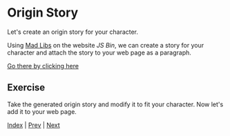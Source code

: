 # Origin Story

Let's create an origin story for your character.

Using [Mad Libs](https://jsbin.com/gademu/6/embed?output) on the website *JS Bin*, we can create a story for your character and attach the story to your web page as a paragraph.

<a class="jsbin-embed" href="https://jsbin.com/gademu/7/embed?output">Go there by clicking here</a>

## Exercise

Take the generated origin story and modify it to fit your character.
Now let's add it to your web page.



[Index](.) | [Prev](name) | [Next](powers)
